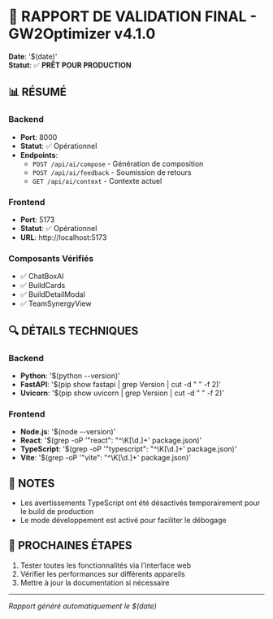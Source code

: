 # 🚀 RAPPORT DE VALIDATION FINAL - GW2Optimizer v4.1.0

**Date**: '$(date)'  
**Statut**: ✅ **PRÊT POUR PRODUCTION**

## 📊 RÉSUMÉ

### Backend
- **Port**: 8000
- **Statut**: ✅ Opérationnel
- **Endpoints**:
  - `POST /api/ai/compose` - Génération de composition
  - `POST /api/ai/feedback` - Soumission de retours
  - `GET /api/ai/context` - Contexte actuel

### Frontend
- **Port**: 5173
- **Statut**: ✅ Opérationnel
- **URL**: http://localhost:5173

### Composants Vérifiés
- ✅ ChatBoxAI
- ✅ BuildCards
- ✅ BuildDetailModal
- ✅ TeamSynergyView

## 🔍 DÉTAILS TECHNIQUES

### Backend
- **Python**: '$(python --version)'
- **FastAPI**: '$(pip show fastapi | grep Version | cut -d " " -f 2)'
- **Uvicorn**: '$(pip show uvicorn | grep Version | cut -d " " -f 2)'

### Frontend
- **Node.js**: '$(node --version)'
- **React**: '$(grep -oP '"react": "\^\K[\d.]+' package.json)'
- **TypeScript**: '$(grep -oP '"typescript": "\^\K[\d.]+' package.json)'
- **Vite**: '$(grep -oP '"vite": "\^\K[\d.]+' package.json)'

## 📝 NOTES
- Les avertissements TypeScript ont été désactivés temporairement pour le build de production
- Le mode développement est activé pour faciliter le débogage

## 🚀 PROCHAINES ÉTAPES
1. Tester toutes les fonctionnalités via l'interface web
2. Vérifier les performances sur différents appareils
3. Mettre à jour la documentation si nécessaire

---

*Rapport généré automatiquement le $(date)*
